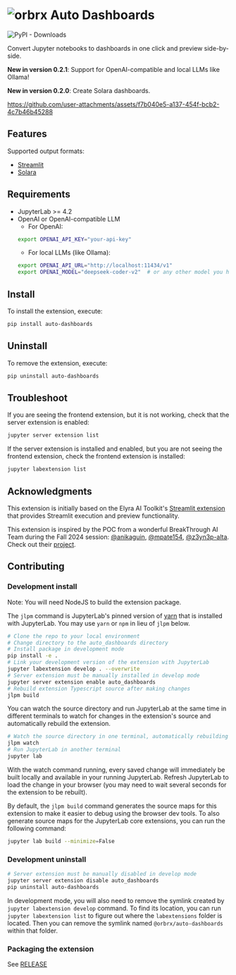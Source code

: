 <!--
{% comment %}
Copyright 2017-2023 Elyra Authors
Copyright 2025 Orange Bricks

Licensed under the Apache License, Version 2.0 (the "License");
you may not use this file except in compliance with the License.
You may obtain a copy of the License at

http://www.apache.org/licenses/LICENSE-2.0

Unless required by applicable law or agreed to in writing, software
distributed under the License is distributed on an "AS IS" BASIS,
WITHOUT WARRANTIES OR CONDITIONS OF ANY KIND, either express or implied.
See the License for the specific language governing permissions and
limitations under the License.
{% endcomment %}
-->

# ![orbrx](https://github.com/user-attachments/assets/99abd1a7-7e99-4d20-b72c-892e0d7804d8) Auto Dashboards

![PyPI - Downloads](https://img.shields.io/pypi/dm/auto-dashboards)

Convert Jupyter notebooks to dashboards in one click and preview side-by-side.

**New in version 0.2.1**: Support for OpenAI-compatible and local LLMs like Ollama!

**New in version 0.2.0**: Create Solara dashboards.

https://github.com/user-attachments/assets/f7b040e5-a137-454f-bcb2-4c7b46b45288

## Features

Supported output formats:
- [Streamlit](https://github.com/streamlit/streamlit)
- [Solara](https://github.com/widgetti/solara)

## Requirements

- JupyterLab >= 4.2
- OpenAI or OpenAI-compatible LLM
    - For OpenAI:
    ```bash
    export OPENAI_API_KEY="your-api-key"
    ```
    - For local LLMs (like Ollama):
    ```bash
    export OPENAI_API_URL="http://localhost:11434/v1"
    export OPENAI_MODEL="deepseek-coder-v2"  # or any other model you have pulled
    ```

## Install

To install the extension, execute:

```bash
pip install auto-dashboards
```

## Uninstall

To remove the extension, execute:

```bash
pip uninstall auto-dashboards
```

## Troubleshoot

If you are seeing the frontend extension, but it is not working, check
that the server extension is enabled:

```bash
jupyter server extension list
```

If the server extension is installed and enabled, but you are not seeing
the frontend extension, check the frontend extension is installed:

```bash
jupyter labextension list
```

## Acknowledgments

This extension is initially based on the Elyra AI Toolkit's [Streamlit extension](https://github.com/elyra-ai/streamlit-extension) that provides Streamlit execution and preview functionality.

This extension is inspired by the POC from a wonderful BreakThrough AI Team during the Fall 2024 session: [@anikaguin](https://github.com/anikaguin), [@mpate154](https://github.com/mpate154), [@z3yn3p-alta](https://github.com/z3yn3p-alta). Check out their [project](https://github.com/anikaguin/Axle-Informatics/tree/main).

## Contributing

### Development install

Note: You will need NodeJS to build the extension package.

The `jlpm` command is JupyterLab's pinned version of
[yarn](https://yarnpkg.com/) that is installed with JupyterLab. You may use
`yarn` or `npm` in lieu of `jlpm` below.

```bash
# Clone the repo to your local environment
# Change directory to the auto_dashboards directory
# Install package in development mode
pip install -e .
# Link your development version of the extension with JupyterLab
jupyter labextension develop . --overwrite
# Server extension must be manually installed in develop mode
jupyter server extension enable auto_dashboards
# Rebuild extension Typescript source after making changes
jlpm build
```

You can watch the source directory and run JupyterLab at the same time in different terminals to watch for changes in the extension's source and automatically rebuild the extension.

```bash
# Watch the source directory in one terminal, automatically rebuilding when needed
jlpm watch
# Run JupyterLab in another terminal
jupyter lab
```

With the watch command running, every saved change will immediately be built locally and available in your running JupyterLab. Refresh JupyterLab to load the change in your browser (you may need to wait several seconds for the extension to be rebuilt).

By default, the `jlpm build` command generates the source maps for this extension to make it easier to debug using the browser dev tools. To also generate source maps for the JupyterLab core extensions, you can run the following command:

```bash
jupyter lab build --minimize=False
```

### Development uninstall

```bash
# Server extension must be manually disabled in develop mode
jupyter server extension disable auto_dashboards
pip uninstall auto-dashboards
```

In development mode, you will also need to remove the symlink created by `jupyter labextension develop`
command. To find its location, you can run `jupyter labextension list` to figure out where the `labextensions`
folder is located. Then you can remove the symlink named `@orbrx/auto-dashboards` within that folder.

### Packaging the extension

See [RELEASE](RELEASE.md)
